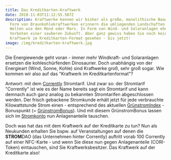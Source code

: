 ```yaml
---
title: Das Kreditkarten-Kraftwerk
date: 2018-11-03T11:12:55.507Z
description: Kraftwerke kennen wir bisher als große, monolithische Bauwerke. In
  Form von Braunkohlekraftwerken erinnern die umliegenden Landschaften an ferne
  Welten wie den Mond oder Mars. In Form von Wind- und Solaranlagen eher wie
  Vorboten einer sauberen Zukunft. Aber ganz gewiss haben Sie noch kein
  Kraftwerk im Kreditkarten-Format gesehen - bis jetzt!
image: /img/kreditkarten-kraftwerk.jpg
---
```

Die Energiewende geht voran - immer mehr Windkraft- und Solaranlagen ersetzen die kohleschürfenden Dinosaurier. Doch unabhängig von der Energieart (Wind, Sonne, Kohle) sind Kraftwerke groß, sehr groß sogar. Wie kommen wir also auf das "Kraftwerk im Kreditkartenformat"? 

Antwort: mit dem [Corrently](https://corrently.de/oekostrom/privat.html) Stromtarif. Und zwar so: der Stromtarif "Corrently" ist wie es der Name bereits sagt ein Stromtarif und kann demnach auch ganz analog zu bekannten Stromtarifen abgeschlossen werden. Der frisch gebackene Stromkunde erhält jetzt für jede verbrauchte Kilowattstunde Strom einen - entsprechend des aktuellen [GrünstromIndex](https://gruenstromindex.de) - Bonuspunkt (= [GrünstromBonus](https://corrently.de/gruenstromerlebnis/gruenstrombonus.html)). Und mit diesem GrünstromBonus lassen sich im [Stromkonto](https://corrently.de/service/stromkonto.html) nun Anlagenanteile tauschen. 

Doch was hat das mit dem Kraftwerk auf der Kreditkarte zu tun? Nun als Neukunden erhalten Sie bspw. auf Veranstaltungen auf denen die **STROM**DAO (das Unternehmen hinter Corrently) auftritt vorab 100 Corrently auf einer NFC-Karte - und wenn Sie diese nun gegen Anlagenanteile (CORI-Token) eintauschen, sind Sie Kraftwerksbesitzer. Das Kraftwerk auf der Kreditkarte also!